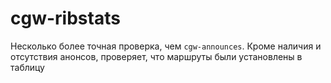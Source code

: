 # cgw-ribstats

Несколько более точная проверка, чем `cgw-announces`. Кроме наличия и отсутствия анонсов, проверяет, что маршруты были установлены в таблицу
